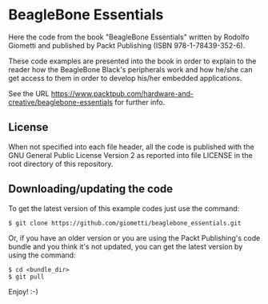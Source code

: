 BeagleBone Essentials
=====================

Here the code from the book "BeagleBone Essentials" written by Rodolfo
Giometti and published by Packt Publishing (ISBN 978-1-78439-352-6).

These code examples are presented into the book in order to explain to
the reader how the BeagleBone Black's peripherals work and how he/she
can get access to them in order to develop his/her embedded
applications.

See the URL
https://www.packtpub.com/hardware-and-creative/beaglebone-essentials
for further info.

License
-------

When not specified into each file header, all the code is published
with the GNU General Public License Version 2 as reported into file
LICENSE in the root directory of this repository.

Downloading/updating the code
-----------------------------

To get the latest version of this example codes just use the command:

	$ git clone https://github.com/giometti/beaglebone_essentials.git

Or, if you have an older version or you are using the Packt
Publishing's code bundle and you think it's not updated, you can get
the latest version by using the command:

	$ cd <bundle_dir>
	$ git pull

Enjoy! :-)
